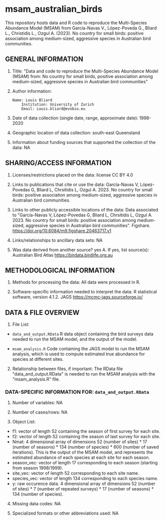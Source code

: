 # msam_australian_birds

This repository hosts data and R code to reproduce the Multi-Species Abundance Model (MSAM) from García-Navas V., López-Poveda G., Bliard L., Christidis L., Ozgul A. (2023). No country for small birds: positive association among medium-sized, aggressive species in Australian bird communities.


## GENERAL INFORMATION

1. Title: "Data and code to reproduce the Multi-Species Abundance Model (MSAM) from: No country for small birds, positive association among medium-sized, aggressive species in Australian bird communities"

2. Author information:
       
       Name: Louis Bliard
		   Institution: University of Zurich
		   Email: Louis.bliard@evobio.eu

3. Date of data collection (single date, range, approximate date): 1998-2020

4. Geographic location of data collection: south-east Queensland

5. Information about funding sources that supported the collection of the data: NA


## SHARING/ACCESS INFORMATION

1. Licenses/restrictions placed on the data: license CC BY 4.0

2. Links to publications that cite or use the data: García-Navas V, López-Povedas G, Bliard L, Chrsitidis L, Ozgul A. 2023. No country for small birds: positive association among medium-sized, aggressive species in Australian bird communities.

3. Links to other publicly accessible locations of the data: Data associated to "García-Navas V, López-Povedas G, Bliard L, Chrsitidis L, Ozgul A. 2023. No country for small birds: positive association among medium-sized, aggressive species in Australian bird communities". Figshare. https://doi.org/10.6084/m9.figshare.20463717.v1

4. Links/relationships to ancillary data sets: NA

5. Was data derived from another source? yes
	A. If yes, list source(s): Australian Bird Atlas https://birdata.birdlife.org.au


## METHODOLOGICAL INFORMATION


1. Methods for processing the data: All data were processed in R.

2. Software-specific information needed to interpret the data:
R statistical software, version 4.1.2. 
JAGS https://mcmc-jags.sourceforge.io/


## DATA & FILE OVERVIEW

1. File List: 

- `data_and_output.RData` R data object containing the bird surveys data needed to run the MSAM model, and the output of the model.

- `msam_analysis.R` Code containing the JAGS model to run the MSAM analysis, which is used to compute estimated true abundance for species at different sites.

2. Relationship between files, if important: 
The RData file "data_and_output.RData" is needed to run the MSAM analysis with the "msam_analysis.R" file. 


### DATA-SPECIFIC INFORMATION FOR: `data_and_output.RData`

1. Number of variables: NA

2. Number of cases/rows: NA

3. Object List: 
- f1: vector of length 52 containing the season of first survey for each site.
- f2: vector of length 52 containing the season of last survey for each site.
- Nmat: 4 dimensional array of dimensions 52 (number of sites) * 17 (number of seasons) * 134 (number of species) * 600 (number of saved iterations). This is the output of the MSAM model, and represents the estimated abundance of each species at each site for each season.
- season_vec: vector of length 17 corresponding to each season (starting from season 1998/1999).
- site_vec: vector of length 52 corresponding to each site name.
- species_vec: vector of length 134 corresponding to each species name.
- y: raw occurence data. 4 dimensional array of dimensions 52 (number of sites) * 7 (number of repeated surveys) * 17 (number of seasons) * 134 (number of species).

4. Missing data codes: NA

5. Specialized formats or other abbreviations used: NA

